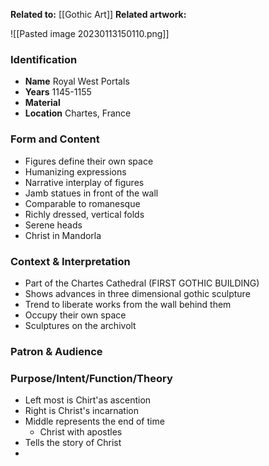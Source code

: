 **Related to:**  [[Gothic Art]]
**Related artwork:** 

![[Pasted image 20230113150110.png]]

### Identification
- **Name** Royal West Portals
- **Years** 1145-1155
- **Material** 
- **Location** Chartes, France

### Form and Content
- Figures define their own space
- Humanizing expressions
- Narrative interplay of figures
- Jamb statues in front of the wall
- Comparable to romanesque
- Richly dressed, vertical folds
- Serene heads
- Christ in Mandorla

### Context & Interpretation
- Part of the Chartes Cathedral (FIRST GOTHIC BUILDING)
- Shows advances in three dimensional gothic sculpture
- Trend to liberate works from the wall behind them
- Occupy their own space
- Sculptures on the archivolt

### Patron & Audience


### Purpose/Intent/Function/Theory
- Left most is Chirt'as ascention
- Right is Christ's incarnation
- Middle represents the end of time
	- Christ with apostles
- Tells the story of Christ
- 